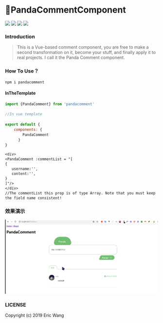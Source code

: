 # :panda_face:PandaCommentComponent

![](https://img.shields.io/badge/Open%20Source-ByEricWang-orange.svg)
![](https://img.shields.io/badge/pandacomment-V1.0.7-brightgreen.svg)
![](https://img.shields.io/badge/npm-V6.7.0-brightgreen.svg)
![](https://img.shields.io/badge/vue-2.x-brightgreen.svg)

### Introduction

>This is a Vue-based comment component, you are free to make a second transformation on it, become your stuff, and finally apply it to real projects. I call it the Panda Comment component.

### How To Use？
 
```bash
npm i pandacomment
```

#### InTheTemplate

```javascript
import {PandaComment} from 'pandacomment'

//In vue template

export default {
    components: {
        PandaComment
      }
}

```

```vue
<div>
<PandaComment :commentList = "[
{
   username:'',
   content:'', 
}
]"/>
</div>
//The commentList this prop is of type Array. Note that you must keep the field name consistent!

```
### 效果演示

![alt](https://github.com/bigbigDreamer/GraphBed/blob/master/MyBlogImg/demo1.gif?raw=true)


### LICENSE

Copyright (c) 2019 Eric Wang
